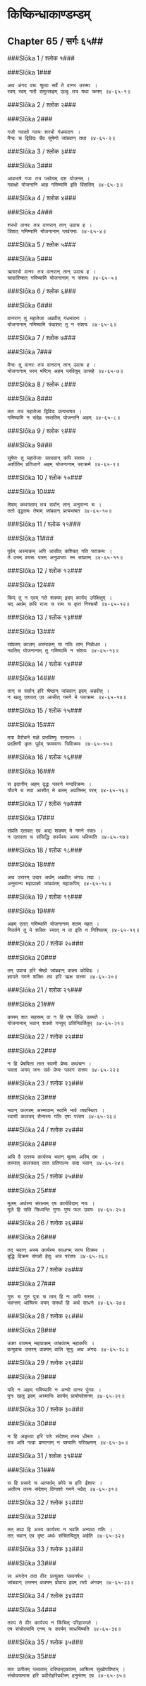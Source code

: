 किष्किन्धाकाण्डम्डम्
===============================


## Chapter 65  / सर्गः ६५##


###Slōka 1 / श्लोक १###


###Slōka 1###


    अथ अंगद वचः श्रुत्वा सर्वे ते वानर उत्तमाः ।
    स्वम् स्वम् गतौ समुत्साहम् ऊचुः तत्र यथा क्रमम् ॥४-६५-१॥


###Slōka 2 / श्लोक २###


###Slōka 2###


    गजो गवाक्षो गवयः शरभो गंधमादनः ।
    मैन्दः च द्विविदः चैव सुषेणो जांबवान् तथा ॥४-६५-२॥


###Slōka 3 / श्लोक ३###


###Slōka 3###


    आबभाषे गजः तत्र प्लवेयम् दश योजनम् ।
    गवाक्षो योजनानि आह गमिष्यामि इति विंशतिम् ॥४-६५-३॥


###Slōka 4 / श्लोक ४###


###Slōka 4###


    शरभो वानरः तत्र वानरान् तान् उवाच ह ।
    त्रिंशत् गमिष्यामि योजनानाम् प्लवंगमाः ॥४-६५-४॥


###Slōka 5 / श्लोक ५###


###Slōka 5###


    ऋषरभो वानरः तत्र वानरान् तान् उवाच ह ।
    चत्वारिम्शत् गमिष्यामि योजनानाम् न संशयः ॥४-६५-५॥


###Slōka 6 / श्लोक ६###


###Slōka 6###


    वानरान् तु महातेजा अब्रवीत् गंधमादनः ।
    योजनानाम् गमिष्यामि पंचाशत् तु न संशयः ॥४-६५-६॥


###Slōka 7 / श्लोक ७###


###Slōka 7###


    मैन्दः तु वानरः तत्र वानरान् तान् उवाच ह ।
    योजनानाम् परम् षष्टिम् अहम् प्लवितुम् उत्सहे ॥४-६५-७॥


###Slōka 8 / श्लोक ८###


###Slōka 8###


    ततः तत्र महातेजा द्विविदः प्रत्यभाषत ।
    गमिष्यामि न संदेहः सप्ततिम् योजनानि अहम् ॥४-६५-८॥


###Slōka 9 / श्लोक ९###


###Slōka 9###


    सुषेणः तु महातेजाः सत्त्ववान् कपि सत्तमः ।
    अशीतिम् प्रतिजाने अहम् योजनानाम् पराक्रमे ॥४-६५-९॥


###Slōka 10 / श्लोक १०###


###Slōka 10###


    तेषाम् कथयताम् तत्र सर्वान् तान् अनुमान्य च ।
    ततो वृद्धतमः तेषाम् जांबवान् प्रत्यभाषत ॥४-६५-१०॥


###Slōka 11 / श्लोक ११###


###Slōka 11###


    पूर्वम् अस्माकम् अपि आसीत् कश्चित् गति पराक्रमः ।
    ते वयम् वयसः पारम् अनुप्राप्ताः स्म सांप्रतम् ॥४-६५-११॥


###Slōka 12 / श्लोक १२###


###Slōka 12###


    किम् तु न एवम् गते शक्यम् इदम् कार्यम् उपेक्षितुम् ।
    यद् अर्थम् कपि राजः च रामः च कृत निश्चयौ ॥४-६५-१२॥


###Slōka 13 / श्लोक १३###


###Slōka 13###


    सांप्रतम् कालम् अस्माकम् या गतिः ताम् निबोधत ।
    नवतिम् योजनानाम् तु गमिष्यामि न संशयः ॥४-६५-१३॥


###Slōka 14 / श्लोक १४###


###Slōka 14###


    तान् च सर्वान् हरि श्रेष्ठान् जांबवान् इदम् अब्रवीत् ।
    न खलु एतावत् एव आसीत् गमने मे पराक्रमः ॥४-६५-१४॥


###Slōka 15 / श्लोक १५###


###Slōka 15###


    मया वैरोचने यज्ञे प्रभविष्णुः सनातनः ।
    प्रदक्षिणी कृतः पूर्वम् क्रममाणः त्रिविक्रमः ॥४-६५-१५॥


###Slōka 16 / श्लोक १६###


###Slōka 16###


    स इदानीम् अहम् वृद्धः प्लवने मन्दविक्रमः ।
    यौवने च तदा आसीत् मे बलम् अप्रतिमम् परम् ॥४-६५-१६॥


###Slōka 17 / श्लोक १७###


###Slōka 17###


    संप्रति एतावत् एव अद्य शक्यम् मे गमने स्वतः ।
    न एतावता च संसिद्धिः कार्यस्य अस्य भविष्यति ॥४-६५-१७॥


###Slōka 18 / श्लोक १८###


###Slōka 18###


    अथ उत्तरम् उदार अर्थम् अब्रवीत् अंगदः तदा ।
    अनुमान्य महाप्राज्ञो जांबवंतम् महाकपिम् ॥४-६५-१८॥


###Slōka 19 / श्लोक १९###


###Slōka 19###


    अहम् एतत् गमिष्यामि योजनानाम् शतम् महत् ।
    निवर्तने तु मे शक्तिः स्यात् न वा इति न निश्चितम् ॥४-६५-१९॥


###Slōka 20 / श्लोक २०###


###Slōka 20###


    तम् उवाच हरि श्रेष्ठो जांबवान् वाक्य कोविदः ।
    ज्ञायते गमने शक्तिः तव हरि ऋक्ष सत्तम ॥४-६५-२०॥


###Slōka 21 / श्लोक २१###


###Slōka 21###


    कामम् शत सहस्रम् वा न हि एष विधिः उच्यते ।
    योजनानाम् भवान् शक्तो गन्तुम् प्रतिनिवर्तितुम् ॥४-६५-२१॥


###Slōka 22 / श्लोक २२###


###Slōka 22###


    न हि प्रेषयिता तात स्वामी प्रेष्यः कथंचन ।
    भवता अयम् जनः सर्वः प्रेष्यः प्लवग सत्तम ॥४-६५-२२॥


###Slōka 23 / श्लोक २३###


###Slōka 23###


    भवान् कलत्रम् अस्माकम् स्वामि भावे व्यवस्थितः ।
    स्वामी कलत्रम् सैन्यस्य गतिः एषा परंतप ॥४-६५-२३॥


###Slōka 24 / श्लोक २४###


###Slōka 24###


    अपि वै एतस्य कार्यस्य भवान् मूलम् अरिम् दम ।
    तस्मात् कलत्रवत् तात प्रतिपाल्यः सदा भवान् ॥४-६५-२४॥


###Slōka 25 / श्लोक २५###


###Slōka 25###


    मूलम् अर्थस्य संरक्ष्यम् एष कार्यविदाम् नयः ।
    मूले हि सति सिध्यन्ति गुणाः पुष्प फल उदयः ॥४-६५-२५॥


###Slōka 26 / श्लोक २६###


###Slōka 26###


    तद् भवान् अस्य कार्यस्य साधनम् सत्य विक्रमः ।
    बुद्धि विक्रम संपन्नो हेतुः अत्र परंतपः ॥४-६५-२६॥


###Slōka 27 / श्लोक २७###


###Slōka 27###


    गुरुः च गुरु पुत्रः च त्वम् हि नः कपि सत्तम ।
    भवन्तम् आश्रित्य वयम् समर्था हि अर्थ साधने ॥४-६५-२७॥


###Slōka 28 / श्लोक २८###


###Slōka 28###


    उक्त वाक्यम् महाप्राज्ञम् जांबवंतम् महाकपिः ।
    प्रत्युवाच उत्तरम् वाक्यम् वालि सूनुः अथ अंगदः ॥४-६५-२८॥


###Slōka 29 / श्लोक २९###


###Slōka 29###


    यदि न अहम् गमिष्यामि न अन्यो वानर पुंगवः ।
    पुनः खलु इदम् अस्माभिः कार्यम् प्रायोपवेशनम् ॥४-६५-२९॥


###Slōka 30 / श्लोक ३०###


###Slōka 30###


    न हि अकृत्वा हरि पतेः संदेशम् तस्य धीमतः ।
    तत्र अपि गत्वा प्राणानाम् न पश्यामि परिरक्षणम् ॥४-६५-३०॥


###Slōka 31 / श्लोक ३१###


###Slōka 31###


    स हि प्रसादे च अत्यर्थम् कोपे च हरिः ईश्वरः ।
    अतीत्य तस्य संदेशम् विनाशो गमने भवेत् ॥४-६५-३१॥


###Slōka 32 / श्लोक ३२###


###Slōka 32###


    तत् तथा हि अस्य कार्यस्य न भवति अन्यथा गतिः ।
    तत् भवान् एव दृष्ट अर्थः संचिंतयितुम् अर्हति ॥४-६५-३२॥


###Slōka 33 / श्लोक ३३###


###Slōka 33###


    सः अंगदेन तदा वीरः प्रत्युक्तः प्लवगर्षभः ।
    जांबवान् उत्तमम् वाक्यम् प्रोवाच इदम् ततो अंगदम् ॥४-६५-३३॥


###Slōka 34 / श्लोक ३४###


###Slōka 34###


    तस्य ते वीर कार्यस्य न किंचित् परिहास्यते ।
    एष संचोदयामि एनम् यः कार्यम् साधयिष्यति ॥४-६५-३४॥


###Slōka 35 / श्लोक ३५###


###Slōka 35###


    ततः प्रतीतम् प्लवताम् वरिष्ठम्एकांतम् आश्रित्य सुखोपविष्टम् ।
    संचोदयामास हरि प्रवीरोहरिप्रवीरम् हनुमंतम् एव ॥४-६५-३५॥


